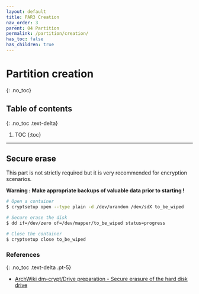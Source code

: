 ```yaml
---
layout: default
title: PAR3 Creation
nav_order: 3
parent: 04 Partition
permalink: /partition/creation/
has_toc: false
has_children: true
---
```


# Partition creation
{: .no_toc}

## Table of contents
{: .no_toc .text-delta}

1. TOC
{:toc}

---

## Secure erase

This part is not strictly required but it is very recommended for encryption scenarios.

**Warning : Make appropriate backups of valuable data prior to starting !**

```bash
# Open a container
$ cryptsetup open --type plain -d /dev/urandom /dev/sdX to_be_wiped

# Secure erase the disk
$ dd if=/dev/zero of=/dev/mapper/to_be_wiped status=progress

# Close the container
$ cryptsetup close to_be_wiped
```

### References
{: .no_toc .text-delta .pt-5}

- [ArchWiki dm-crypt/Drive preparation - Secure erasure of the hard disk drive](https://wiki.archlinux.org/index.php/Dm-crypt/Drive_preparation#Secure_erasure_of_the_hard_disk_drive)
